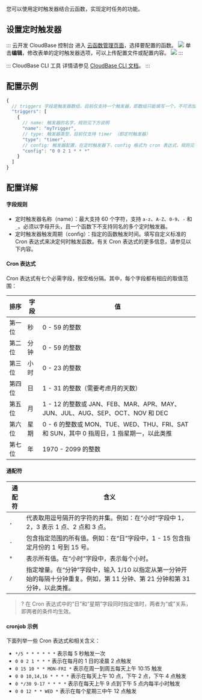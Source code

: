 您可以使用定时触发器结合云函数，实现定时任务的功能。

## 设置定时触发器

<dx-tabs>

::: 云开发&nbsp;CloudBase&nbsp;控制台
进入 [云函数管理页面](https://console.cloud.tencent.com/tcb/scf)，选择要配置的函数。
![](https://qcloudimg.tencent-cloud.cn/raw/46eeed90554ba40e8b430616eefc3a15.png)
单击**编辑**，修改表单的定时触发器选项，可以上传配置文件或配置内容。
![](https://qcloudimg.tencent-cloud.cn/raw/206e32273d73087a712cc72ea977e73d.png)
:::

::: CloudBase&nbsp;CLI&nbsp;工具
详情请参见 [CloudBase CLI 文档](https://cloud.tencent.com/document/product/876/41550)。
:::

</dx-tabs>

## 配置示例

```js
{
  // triggers 字段是触发器数组，目前仅支持一个触发器，即数组只能填写一个，不可添加多个
  "triggers": [
    {
      // name: 触发器的名字，规则见下方说明
      "name": "myTrigger",
      // type: 触发器类型，目前仅支持 timer （即定时触发器）
      "type": "timer",
      // config: 触发器配置，在定时触发器下，config 格式为 cron 表达式，规则见下方说明
      "config": "0 0 2 1 * * *"
    }
  ]
}
```

## 配置详解

#### 字段规则

- 定时触发器名称（name）：最大支持 60 个字符，支持 `a-z`、`A-Z`、`0-9`、`-` 和 `_`。必须以字母开头，且一个函数下不支持同名的多个定时触发器。
- 定时触发器触发周期（config）：指定的函数触发时间。填写自定义标准的 Cron 表达式来决定何时触发函数。有关 Cron 表达式的更多信息，请参见以下内容。

#### Cron 表达式

Cron 表达式有七个必需字段，按空格分隔。其中，每个字段都有相应的取值范围：

| 排序   | 字段 | 值                                                                                      |
| ------ | ---- | --------------------------------------------------------------------------------------- |
| 第一位 | 秒   | 0 - 59 的整数                                                                           |
| 第二位 | 分钟 | 0 - 59 的整数                                                                           |
| 第三位 | 小时 | 0 - 23 的整数                                                                           |
| 第四位 | 日   | 1 - 31 的整数（需要考虑月的天数）                                                       |
| 第五位 | 月   | 1 - 12 的整数或 JAN、FEB、MAR、APR、MAY、JUN、JUL、AUG、SEP、OCT、NOV 和 DEC            |
| 第六位 | 星期 | 0 - 6 的整数或 MON、TUE、WED、THU、FRI、SAT 和 SUN，其中 0 指周日，1 指星期一，以此类推 |
| 第七位 | 年   | 1970 - 2099 的整数                                                                      |

#### 通配符

| 通配符 | 含义                                                                                                                           |
| ------ | ------------------------------------------------------------------------------------------------------------------------------ |
| `,`    | 代表取用逗号隔开的字符的并集。例如：在“小时”字段中 1，2，3 表示 1 点、2 点和 3 点。                                            |
| `-`    | 包含指定范围的所有值。例如：在“日”字段中，1 - 15 包含指定月份的 1 号到 15 号。                                                 |
| `*`    | 表示所有值。在“小时”字段中，表示每个小时。                                                                                     |
| `/`    | 指定增量。在“分钟”字段中，输入 1/10 以指定从第一分钟开始的每隔十分钟重复。例如，第 11 分钟、第 21 分钟和第 31 分钟，以此类推。 |

>? 在 Cron 表达式中的“日”和“星期”字段同时指定值时，两者为“或”关系，即两者的条件均生效。

#### cronjob 示例

下面列举一些 Cron 表达式和相关含义：

- `*/5 * * * * * *` 表示每 5 秒触发一次
- `0 0 2 1 * * *` 表示在每月的 1 日的凌晨 2 点触发
- `0 15 10 * * MON-FRI *` 表示在周一到周五每天上午 10:15 触发
- `0 0 10,14,16 * * * *` 表示在每天上午 10 点，下午 2 点，下午 4 点触发
- `0 */30 9-17 * * * *` 表示在每天上午 9 点到下午 5 点内每半小时触发
- `0 0 12 * * WED *` 表示在每个星期三中午 12 点触发


